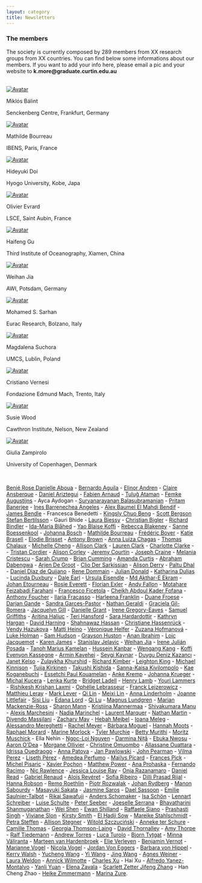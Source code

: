 ```yaml
---
layout: category
title: Newsletters
---
```


<div class="intro">
<h3 class="section-title underline">The members</h3>  
<p> The society is currently composed by 289 members from XX research groups from XX countries. You can find below some informations about our members. If you want to add your info here, please email a pic and your website to <b>k.more@graduate.curtin.edu.au</b></p>
<br>
</div>

<div class="avatar">


<div class ="member">
<div class="square"><a href="https://www.senckenberg.de/en/institutes/sbik-f/functional-environmental-genomics/" target="_blank"><img src="{{ "/category/members/Mikki.jpg" | relative_url }}" alt="Avatar" /></a></div>
<p>Miklós Bálint</p>
<p>Senckenberg Centre, Frankfurt, Germany</p>
</div>

<div class ="member">
<div class="square"><a href="https://www.ibens.ens.fr/spip.php?rubrique36&lang=fr" target="_blank"><img src="{{ "/category/members/Mathilde_Bourreau.jpg" | relative_url }}" alt="Avatar" /></a></div>
<p>Mathilde Bourreau</p>
<p>IBENS, Paris, France</p>
</div>
	

<div class ="member">
<div class="square"><a href="https://ecologyweb.jimdofree.com/" target="_blank"><img src="{{ "/category/members/Hideyuki_Doi.jpg" | relative_url }}" alt="Avatar" /></a></div>
<p>Hideyuki Doi</p>
<p>Hyogo University, Kobe, Japa</p>
</div>
	
<div class ="member">
<div class="square"><a href="http://www.lsce.ipsl.fr/Pisp/olivier.evrard/" target="_blank"><img src="{{ "/category/members/Olivier_Evrard.JPG" | relative_url }}" alt="Avatar" /></a></div>
<p>Olivier Evrard</p>
<p>LSCE, Saint Aubin, France</p>
</div>
 
<div class ="member">
<div class="square"><a href="https://www.researchgate.net/profile/Haifeng_Gu" target="_blank"><img src="{{ "/category/members/Haifeng_Gu.jpg" | relative_url }}" alt="Avatar" /></a></div>
<p>Haifeng Gu</p>
<p>Third Institute of Oceanography, Xiamen, China</p>
</div>
 
<div class ="member">
<div class="square"><a href="https://www.awi.de/ueber-uns/organisation/mitarbeiter/weihan-jia.html"
target="_blank"><img src="{{ "/category/members/Weihan_Jia.png" | relative_url }}" alt="Avatar" /></a></div>
<p>Weihan Jia</p>
<p>AWI, Potsdam, Germany</p>
</div>

<div class ="member">
<div class="square"><a href="https://scholar.google.com/citations?user=cLUbbJkAAAAJ" target="_blank"><img src="{{ "/category/members/Mohamed_Sarhan.png" | relative_url }}" alt="Avatar" /></a></div>
<p>Mohamed S. Sarhan</p>
<p>Eurac Research, Bolzano, Italy</p>
</div>

<div class ="member">
<div class="square"><a href="https://www.umcs.pl/en/addres-book-employee,9721,en.html" target="_blank"><img src="{{ "/category/members/Magdalena_Suchora.png" | relative_url }}" alt="Avatar" /></a></div>
<p>Magdalena Suchora</p>
<p>UMCS, Lublin, Poland</p>
</div>

<div class ="member">
<div class="square"><a href="https://sites.google.com/fmach.it/cristianovernesi/home" target="_blank"><img src="{{"/category/members/Cristiano_Vernesi.png" | relative_url }}" alt="Avatar" /></a></div>
<p>Cristiano Vernesi</p>
<p> Fondazione Edmund Mach, Trento, Italy</p>
</div>
	
<div class ="member">
<div class="square"><a href="https://www.cawthron.org.nz/our-people/susie-wood/" target="_blank"><img src="{{ "/category/members/Susie_Wood.png" | relative_url }}" alt="Avatar" /></a></div>
<p> Susie Wood</p>
<p> Cawthron Institute, Nelson, New Zealand</p>
</div>
 
<div class ="member">
<div class="square"><a href="https://sites.google.com/york.ac.uk/seachanges/home" target="_blank"><img src="{{ "/category/members/Giulia_Zampirolo.png" | relative_url }}" alt="Avatar" /></a></div>
<p>Giulia Zampirolo</p>
<p>University of Copenhagen, Denmark</p>
</div>

</div> 
<br>

<div class="intro">
<p>
<a href="https://www.researchgate.net/scientific-contributions/Benie-Rose-Danielle-Aboua-2049816223" target="_blank">Benié Rose Danielle Aboua</a> -
<a href="https://www.researchgate.net/profile/Bernardo-Aguila" target="_blank">	Bernardo	Aguila</a> - 
<a href="https://www.sh.se/english/sodertorn-university/contact/researchers/elinor-andren" target="_blank">	Elinor	Andren</a> -
<a href="https://www.icrag-centre.org/people/drclaireansberque.html" target="_blank">	Claire	Ansberque</a> -
<a href="https://www.unige.ch/sciences/terre/people/personal_pages/DanielAriztegui/DanielAriztegui.php" target="_blank">	Daniel	Ariztegui</a> -
<a href="https://edytem.cnrs.fr/pages-personnelles/Fabien-Arnaud/" target="_blank">	Fabien	Arnaud</a> -
<a href="https://www.researchgate.net/profile/Tulug-Ataman" target="_blank">	Tuluğ	Ataman</a> -
<a href="https://www.kuleuven.be/wieiswie/en/person/00121412" target="_blank">	Femke	Augustijns</a> -
	Ayca	Aydogan - 
<a href="https://www.researchgate.net/profile/Suryanarayanan-Balasubramanian" target="_blank">	Suryanarayanan	Balasubramanian</a> -
<a href="https://scholar.google.com/citations?user=DfM6UvsAAAAJ&hl=en" target="_blank">	Pritam	Banerjee</a> -
<a href="https://scholar.google.com/citations?user=HZ_2OcIAAAAJ&hl=fr" target="_blank">	Ines	Barrenechea Angeles</a> -
<a href="https://www.imbe.fr/alex-baumel" target="_blank">	Alex	Baumel
<a href="https://www.earth.ox.ac.uk/people/el-mahdi-bendif/" target="_blank">	El Mahdi	Bendif</a> -
<a href="https://jamesbendle.wordpress.com" target="_blank">	James	Bendle</a> -
	Francesca	Benedetti - 
<a href="https://www.igb-berlin.de/en/profile/kingsly-chuo-beng" target="_blank">	Kingsly Chuo	Beng</a> -
<a href="http://ceelab.ca/" target="_blank">	Scott	Bergson
<a href="https://www.slu.se/en/ew-cv/stefan-bertilsson/" target="_blank">	Stefan	Bertilsson</a> -
	Gauri	Bhide - 
<a href="https://www.cawthron.org.nz/our-people/laura-biessy/" target="_blank">	Laura	Biessy</a> -
<a href="https://www.umu.se/institutionen-for-ekologi-miljo-och-geovetenskap/" target="_blank">	Christian	Bigler</a> -
<a href="https://www.umu.se/en/staff/richard-bindler/" target="_blank">	Richard	Bindler</a> -
<a href="https://www.researchgate.net/profile/Ida-Maria-Blahed-2" target="_blank">	Ida-Maria	Blåhed</a> -
<a href="https://www.univ-fhb.edu.ci" target="_blank">	Yao	Blaise Koffi</a> -
<a href="https://www.uio.no/english/research/strategic-research-areas/life-science/research/convergence-environments/realife/people/rebecca-blakeney.html" target="_blank">	Rebecca	Blakeney</a> -
<a href="https://www.mn.uio.no/cees/english/people/core/sanneb/" target="_blank">	Sanne	Boessenkool</a> -
<a href="https://www.kathrynhargan.com/our-team-opportunities" target="_blank">	Johanna	Bosch</a> -
<a href="https://www.ibens.ens.fr/?rubrique36&lang=fr" target="_blank">	Mathilde	Bourreau</a> -
<a href="https://leca.osug.fr/" target="_blank">	Frédéric	Boyer</a> -
<a href="https://www.researchgate.net/profile/Katie-Brasell" target="_blank">	Katie	Brasell</a> -
<a href="http://www.imbe.fr/elodie-brisset" target="_blank">	Elodie	Brisset</a> -
<a href="https://uit.no/ansatte/person?p_document_id=581371" target="_blank">	Antony	Brown</a> -
<a href="https://www.limnologie.uni-konstanz.de/ag-epp-umweltgenomik/team/anna-chagas/" target="_blank">	Anna Luiza	Chagas</a> -
<a href="https://fr.linkedin.com/in/thomas-chalaux-54a77a151" target="_blank">	Thomas	Chalaux</a> -
<a href="https://biology.queensu.ca/people/department/graduate-students/michelle-cheng/" target="_blank">	Michelle	Cheng</a> -
<a href="http://waterandenvironmentlab.weebly.com/people.html" target="_blank">	Allison	Clark</a> -
<a href="https://www.sfu.ca/archaeology/graduate/grad_students/clark.html" target="_blank">	Lauren	Clark</a> -
<a href="https://scholar.google.co.uk/citations?user=FvmtQ5MAAAAJ&hl=en" target="_blank">	Charlotte	Clarke</a> -</a> -
<a href="https://scholar.google.com/citations?user=sGSSOH4AAAAJ&hl=fr" target="_blank">	Tristan	Cordier</a> -
<a href="https://www.researchgate.net/profile/Alison-Corley" target="_blank">	Alison	Corley</a> -
<a href="https://www.awi.de/en/about-us/organisation/staff/jeremy-courtin.html" target="_blank">	Jeremy	Courtin</a> -
<a href="Http://Www.jonahventures.com" target="_blank">	Joseph	Craine</a> -
<a href="http://biology.mcgill.ca/faculty/cristescu/" target="_blank">	Melania	Cristescu</a> -
<a href="https://www.sarahcrumpscience.com/" target="_blank">	Sarah	Crump</a> -
<a href="https://www.queensu.ca/pearl/" target="_blank">	Brian	Cumming</a> -
<a href="https://www.amandancurtis.com/" target="_blank">	Amanda	Curtis</a> -
<a href="https://www.researchgate.net/profile/Abraham-Dabengwa" target="_blank">	Abraham	Dabengwa</a> -
<a href="http://www.wur.nl/en/product/Ecological-genetics.htm" target="_blank">	Arjen	De Groot</a> -
<a href="https://cagt.cnrs.fr" target="_blank">	Clio	Der Sarkissian</a> -
<a href="https://aquaticecoevo.uqam.ca" target="_blank">	Alison	Derry</a> -
<a href="http://www.jaduniv.edu.in/profile.php?uid=1071" target="_blank">	Paltu	Dhal</a> -
<a href="https://www.researchgate.net/profile/Daniel-Quijano-3" target="_blank">	Daniel	Diaz de Quijano</a> -
<a href="https://scholar.google.de/citations?user=xx3i6sIAAAAJ&hl=en" target="_blank">	Rene	Dommain</a> -
<a href="https://www.researchgate.net/profile/Julian_Donald" target="_blank">	Julian	Donald</a> -
<a href="https://www.york.ac.uk/archaeology/people/research-staff/katharina-dulias/" target="_blank">	Katharina	Dulias</a> -
<a href="https://researchers.adelaide.edu.au/profile/lucinda.duxbury" target="_blank">	Lucinda	Duxbury</a> -
<a href="https://anthropology.unm.edu/people/grad-students/profile/dale-r-earl.html" target="_blank">	Dale	Earl</a> -
<a href="https://scholar.google.de/citations?user=gY2IfboAAAAJ&hl=de" target="_blank">	Ursula	Eisendle</a> -
<a href="http://tiger.curtin.edu.au/our-people/students/" target="_blank">	Md Akthar-E	Ekram</a> -
<a href="https://www.epoc.u-bordeaux.fr/index.php?lang=fr&page=fiche_permanents&id=jetourne" target="_blank">	Johan	Etourneau</a> -
<a href="https://www.researchgate.net/profile/Rosie-Everett-2" target="_blank">	Rosie	Everett</a> -
<a href="https://ufind.univie.ac.at/en/person.html?id=102471" target="_blank">	Florian	Exler</a> -
<a href="https://geosciences.uconn.edu/person/andy_fallon/" target="_blank">	Andy	Fallon</a> -
<a href="https://www.researchgate.net/profile/Motahare-Feizabadi-Farahani-2" target="_blank">	Motahare	Feizabadi Farahani</a> -
<a href="https://digilander.libero.it/lyrgus/index.html" target="_blank">	Francesco	Ficetola</a> -
<a href="http://www.ucad.sn" target="_blank">	Cheikh Abdoul Kader	Fofana</a> -
<a href="https://www.researchgate.net/profile/Anthony-Foucher" target="_blank">	Anthony	Foucher</a> -
<a href="https://www.researchgate.net/profile/Ilaria-Fracasso" target="_blank">	Ilaria	Fracasso</a> -
<a href="https://uk.linkedin.com/in/harleena-franklin-613666111" target="_blank">	Harleena	Franklin</a> -
<a href="https://apps.ualberta.ca/directory/person/duane" target="_blank">	Duane	Froese</a> -
<a href="https://www.marum.de/en/index.html" target="_blank">	Darjan	Gande</a> -
<a href="https://en.uit.no/ansatte/sandra.garces-pastor" target="_blank">	Sandra	Garces-Pastor</a> -
<a href="https://scholar.google.co.uk/citations?hl=en&user=0iRDIjsAAAAJ&view_op=list_works" target="_blank">	Nathan	Geraldi</a> -
<a href="https://gilromera.com/" target="_blank">	Graciela	Gil-Romera</a> -
<a href="http://www.beastlab.net" target="_blank">	Jacquelyn	Gill</a> -
<a href="https://www.norceresearch.no/en/persons/danielle-grant" target="_blank">	Danielle	Grant</a> -
<a href="http://gregoryeaveslab.weebly.com" target="_blank">	Irene	Gregory-Eaves</a> -
<a href="https://www.mola.org.uk/people/sam-griffiths" target="_blank">	Samuel	Griffiths</a> -
<a href="https://orcid.org/0000-0002-5681-8210" target="_blank">	Aritina	Haliuc</a> -
<a href="https://warwick.ac.uk/fac/sci/lifesci/research/archaeobotany/group_members/" target="_blank">	Teri	Hansford</a> -
<a href="https://www.researchgate.net/profile/Sara-Hardardottir" target="_blank">	Sara	Hardardottir</a> -
<a href="https://www.kathrynhargan.com" target="_blank">	Kathryn	Hargan</a> -
<a href="https://instaar.colorado.edu/people/david-harning/" target="_blank">	David	Harning</a> -
<a href="https://www.researchgate.net/profile/Shahnawaz-Hassan-2" target="_blank">	Shahnawaz	Hassan</a> -
<a href="https://www.marum.de/en/Dr.-christiane-hassenrueck.html" target="_blank">	Christiane	Hassenrück</a> -
<a href="https://sbe.umaine.edu/people/vaclava-vendy-hazukova/" target="_blank">	Vendy	Hazukova</a> -
<a href="https://www.oulu.fi/wildlifegenomics/node/34129" target="_blank">	Matti	Heino</a> -
<a href="https://www.leibniz-zmt.de/en/marine-tropics-research/who-we-are/veronique-helfer-en.html" target="_blank">	Véronique	Helfer</a> -
<a href="https://scholar.google.com/citations?user=LAftoAQAAAAJ&hl=en" target="_blank">	Zuzana	Hofmanová</a> -
<a href="https://sites.google.com/view/lukeeholman" target="_blank">	Luke	Holman</a> -
<a href="https://www.southampton.ac.uk/geography/postgraduate/research_students/smh1n18.page" target="_blank">	Sam	Hudson</a> -
<a href="https://umaine.edu/epscor/2020/07/27/meet-maine-edna-grayson-huston-graduate-research-assistant/" target="_blank">	Grayson	Huston</a> -
<a href="https://www.researchgate.net/profile/Anan-Ibrahim-2" target="_blank">	Anan	Ibrahim</a> -
<a href="http://www.takuvik.ulaval.ca/team/jacquemot_loic.php" target="_blank">	Loic	Jacquemot</a> -
<a href="https://www.linkedin.com/in/karenejames" target="_blank">	Karen	James</a> -
<a href="https://www.isterre.fr/?lang=en" target="_blank">	Stanislav	Jelavic</a> -
<a href="https://www.awi.de/ueber-uns/organisation/mitarbeiter/weihan-jia.html" target="_blank">	Weihan	Jia</a> -
<a href="https://es.linkedin.com/in/irenejulianposada" target="_blank">	Irene	Julián Posada</a> -
<a href="https://www.univ-fhb.edu.ci" target="_blank">	Tanoh Marius	Kamelan</a> -
<a href="http://moleculargeo.chem.umu.se/dr-hussein-kanbar/" target="_blank">	Hussein	Kanbar</a> -
<a href="https://www.tu-braunschweig.de/igeo/team/kang-wengang" target="_blank">	Wengang	Kang</a> -
<a href="http://www.univ-lome.tg" target="_blank"> Koffi Evenyon	Kassegne</a> -
<a href="https://researchers.mq.edu.au/en/persons/armin-kavehei" target="_blank">	Armin	Kavehei</a> -
<a href="https://www.researchgate.net/profile/Sevgi-Kaynar" target="_blank">	Sevgi	Kaynar</a> -
<a href="https://funecol.org/duygu-deniz-kazanci-ph-d-student/" target="_blank">	Duygu Deniz	Kazancı</a> -
<a href="Http://www.eva.mpg.de" target="_blank">	Janet	Kelso</a> -
<a href="https://scholar.google.com/citations?user=lcmPx3cAAAAJ&hl=en" target="_blank">	Zulaykha	Khurshid</a> -
<a href="https://edge.univie.ac.at/people/richard-kimber" target="_blank">	Richard	Kimber</a> -
<a href="https://www.eawag.ch/en/aboutus/portrait/organisation/staff/profile/leighton-rebecca-king/show/" target="_blank">	Leighton	King</a> -
<a href="https://umaine.edu/evoappslab/" target="_blank">	Michael	Kinnison</a> -
<a href="https://helsinki.academia.edu/TuijaKirkinen" target="_blank">	Tuija	Kirkinen</a> -
<a href="https://sites.google.com/view/tkishida/english" target="_blank">	Takushi	Kishida</a> -
<a href="https://fi.linkedin.com/in/sanna-kaisa-kivilompolo-4a639112b" target="_blank">	Sanna-Kaisa	Kivilompolo</a> -
<a href="https://researchmap.jp/kaekoganebuchi" target="_blank">	Kae	Koganebuchi</a> -
<a href="http://biosciencesqualite.ci" target="_blank">	Essetchi Paul	Kouamelan</a> -
<a href="https://www.io-warnemuende.de/phytoplancton-ecology.html" target="_blank">	Anke	Kremp</a> -
<a href="https://www.researchgate.net/profile/Johanna-Krueger-2" target="_blank">	Johanna	Krueger</a> -
<a href="https://www.marum.de/en/Prof.-michal-kucera.html" target="_blank">	Michal	Kucera</a> -
<a href="https://cl.linkedin.com/in/lenka-kurte-3a3a54162" target="_blank">	Lenka	Kurte</a> -
<a href="https://scholar.google.com/citations?user=VKnrRpAAAAAJ&hl=en" target="_blank">	Bridget	Ladell</a> -
<a href="https://www.aber.ac.uk/en/dges/staff-profiles/listing/profile/hfl/" target="_blank">	Henry	Lamb</a> -
<a href="https://en.uit.no/ansatte/person?p_document_id=457529" target="_blank">	Youri	Lammers</a> -
<a href="https://www.researchgate.net/profile/Rishikesh-Laxmi" target="_blank">	Rishikesh Krishan	Laxmi</a> -
<a href="https://fr.linkedin.com/in/ophelie-lebrasseur" target="_blank">	Ophélie	Lebrasseur</a> -
<a href="https://scholar.google.com/citations?user=9yfxHPAAAAAJ&hl=en" target="_blank">	Franck	Lejzerowicz</a> -
<a href="https://www.matthieuleray.website/" target="_blank">	Matthieu	Leray</a> -
<a href="http://www.envmicro.ethz.ch/" target="_blank">	Mark	Lever</a> -
<a href="https://www.researchgate.net/profile/Qi_Lin37" target="_blank">	Qi	Lin</a> -
<a href="https://waynelab.eeb.ucla.edu/lab-members/meixi-lin/" target="_blank">	Meixi	Lin</a> -
<a href="https://liberalarts.tamu.edu" target="_blank">	Anna	Linderholm</a> -
<a href="https://joannelittlefairblog.wordpress.com/" target="_blank">	Joanne	Littlefair</a> -
<a href="https://www.awi.de/en/about-us/organisation/staff/sisi-liu.html" target="_blank">	Sisi	Liu</a> -
<a href="https://palaeogenetics.com/people/edana-lord/" target="_blank">	Edana	Lord</a> -
<a href="https://www.researchgate.net/profile/Qi-Lu-41" target="_blank">	Qi	Lu</a> -
<a href="https://katalog.uu.se/profile/?id=N2-303" target="_blank">	Magnus	Lundgren</a> -
<a href="https://www.researchgate.net/profile/Marian-Mackenzie-Ross-2" target="_blank">	Marian	Mackenzie-Ross</a> -
<a href="https://www.researchgate.net/profile/Sharon-Mann" target="_blank">	Sharon	Mann</a> -
<a href="https://researchportal.helsinki.fi/en/persons/kristiina-mannermaa" target="_blank">	Kristiina	Mannermaa</a> -
<a href="https://scholar.google.co.in/citations?user=VRWgezMAAAAJ&hl=en" target="_blank">	Shivakumara	Manu</a> -
<a href="http://www.ipsp.cnr.it/marchesini-alexis/" target="_blank">	Alexis	Marchesini</a> -
<a href="https://www.researchgate.net/profile/Nadia-Marinchel" target="_blank">	Nadia	Marinchel</a> -
<a href="https://www.researchgate.net/profile/Laurent_Marquer" target="_blank">	Laurent	Marquer</a> -
<a href="https://fr.linkedin.com/in/nathan-martin-8168b8101" target="_blank">	Nathan	Martin</a> -
<a href="https://www.researchgate.net/profile/Diyendo-Massilani" target="_blank">	Diyendo	Massilani</a> -
<a href="https://umaine.edu/edna/" target="_blank">	Zachary	May</a> -
<a href="https://www.researchgate.net/profile/Hebah-Mejbel" target="_blank">	Hebah	Mejbel</a> -
<a href="http://palaeogenetics.com/im/" target="_blank">	Ioana	Meleg</a> -
<a href="https://climatechange.umaine.edu/people/alessandro-mereghetti/" target="_blank">	Alessandro	Mereghetti</a> -
<a href="http://www.ucedna.com" target="_blank">	Rachel	Meyer</a> -
<a href="https://www.researchgate.net/profile/Barbara_Moguel" target="_blank">	Bárbara	Moguel</a> -
<a href="https://anthropology.stanford.edu/people/hannah-moots" target="_blank">	Hannah	Moots</a> -
<a href="https://www.marum.de/en/Dr.-raphael-morard.html" target="_blank">	Raphael	Morard</a> -
<a href="https://www.umu.se/en/staff/marina-morlock/" target="_blank">	Marine	Morlock</a> -
<a href="https://socialsciences.mcmaster.ca/mcmaster-ancient-dna-centre" target="_blank">	Tyler	Murchie</a> -
<a href="https://www.uonbi.ac.ke/" target="_blank">	Betty	Murithi</a> -
<a href="https://www.moritzmuschick.science" target="_blank">	Moritz	Muschick</a> -
Ella	Nehin -
<a href="https://pl.linkedin.com/in/liojinguyen" target="_blank">	Ngoc-Loi	Nguyen</a> -
<a href="https://www.chancepsu.org/faculty-romania2021" target="_blank">	Darmina	Niță</a> -
<a href="https://www.gfz-potsdam.de/en/staff/ebuka-canisius-nwosu/sec37/" target="_blank">	Ebuka	Nwosu</a> -
<a href="https://stri.si.edu/scientist/aaron-odea" target="_blank">	Aaron	O'Dea</a> -
<a href="https://ecobio.univ-rennes1.fr/interlocuteurs/morgane-ollivier" target="_blank">	Morgane	Ollivier</a> -
<a href="https://sites.google.com/uonbi.ac.ke/omuombo/home" target="_blank">	Christine	Omuombo</a> -
<a href="https://www.univ-na.ci/" target="_blank">	Allassane	Ouattara</a> -
<a href="https://www.researchgate.net/profile/Idrissa-Ouedraogo-3" target="_blank">	Idrissa	Ouedraogo</a> -
<a href="https://www.uib.no/en/persons/Anna.Patova" target="_blank">	Anna	Patova</a> -
<a href="http://www.iopan.gda.pl" target="_blank">	Jan	Pawlowski</a> -
<a href="https://www.cawthron.org.nz/our-people/john-pearman/" target="_blank">	John	Pearman</a> -
<a href="https://www.adelaide.edu.au/directory/vilma.perez" target="_blank">	Vilma	Perez</a> -
<a href="https://www.tu-braunschweig.de/igeo/team/perez-liseth" target="_blank">	Liseth	Pérez</a> -
<a href="https://www.awi.de/en/about-us/organisation/staff/amedea-perfumo.html" target="_blank">	Amedea	Perfumo</a> -
<a href="https://www.researchgate.net/profile/Mailys-Picard" target="_blank">	Maïlys	Picard</a> -
<a href="https://science.uottawa.ca/biology/people/pick-frances-r" target="_blank">	Frances	Pick</a> -
<a href="http://waterandenvironmentlab.weebly.com" target="_blank">	Michel	Pisaric</a> -
<a href="https://www.cawthron.org.nz/our-people/xavier-pochon/" target="_blank">	Xavier	Pochon</a> -
<a href="https://staffportal.curtin.edu.au/staff/profile/view/matthew-power-d7fbe4b2/" target="_blank">	Matthew	Power</a> -
<a href="https://www.zoo.cam.ac.uk/directory/ana-prohaska" target="_blank">	Ana	Prohaska</a> -
<a href="https://sites.google.com/site/fernandoracimo/home" target="_blank">	Fernando	Racimo</a> -
<a href="https://www.otago.ac.nz/zoology/staff/otago048683.html" target="_blank">	Nic	Rawlence</a> -
<a href="https://www.norceresearch.no/en/persons/jessica-louise-ray" target="_blank">	Jessica Louise	Ray</a> -
<a href="https://mg.linkedin.com/in/onja-razanamaro-00b17437" target="_blank">	Onja	Razanamaro</a> -
<a href="https://www.ceh.ac.uk/staff/daniel-read" target="_blank">	Daniel	Read</a> -
<a href="https://grenaud.github.io/" target="_blank">	Gabriel	Renaud</a> -
<a href="https://en.uit.no/ansatte/person?p_document_id=742731" target="_blank">	Aloïs	Revéret</a> -
<a href="https://www.researchgate.net/profile/Sofia-Ribeiro-9" target="_blank">	Sofia	Ribeiro</a> -
<a href="https://en.uit.no/tmu" target="_blank">	Dilli Prasad	Rijal</a> -
<a href="https://www.wwt.org.uk/our-work/wetland-conservation-unit/meet-the-team/hannah-robson/" target="_blank">	Hanna	Robson</a> -
<a href="https://www.eawag.ch/en/aboutus/portrait/organisation/staff/profile/remo-roethlin/show/" target="_blank">	Remo	Roethlin</a> -
<a href="https://www.researchgate.net/profile/Piotr-Rozwalak" target="_blank">	Piotr	Rozwalak</a> -
<a href="https://www.umu.se/en/staff/johan-rydberg/" target="_blank">	Johan	Rydberg</a> -
<a href="https://www.epoc.u-bordeaux.fr/index.php?lang=fr&page=fiche_etudiants&id=msabourd" target="_blank">	Manon	Sabourdy</a> -
<a href="https://volley0red777.wixsite.com/sakata" target="_blank">	Masayuki	Sakata</a> -
<a href="https://diatomecology.com/" target="_blank">	Jasmine	Saros</a> -
<a href="<a href="https://www.research.manchester.ac.uk/portal/dael.sassoon.html" target="_blank">	Dael	Sassoon</a> -
<a href="https://www.fsg.ulaval.ca/departements/professeurs/emilie-saulnier-talbot-904/" target="_blank">	Emilie	Saulnier-Talbot</a> -
<a href="https://researchmap.jp/rikai?lang=en" target="_blank">	Rikai	Sawafuji</a> -
<a href="https://uit.no/ansatte/person?p_document_id=443179" target="_blank">	Anders	Schomaker</a> -
<a href="https://www.researchgate.net/profile/Isa-Schoen" target="_blank">	Isa	Schön</a> -
<a href="https://www.researchgate.net/profile/Lennart-Schreiber" target="_blank">	Lennart	Schreiber</a> -
<a href="https://www.awi.de/ueber-uns/organisation/mitarbeiter/luise-schulte.html" target="_blank">	Luise	Schulte</a> -
<a href="https://www.limnologie.uni-konstanz.de/en/ag-epp-environmental-genomics/team/peter-seeber/" target="_blank">	Peter	Seeber</a> -
<a href="https://www.researchgate.net/profile/Joeselle-Serrana/amp" target="_blank">	Joeselle	Serrana</a> -
<a href="https://www.researchgate.net/profile/Bhavatharini-Shanmuganathan" target="_blank">	Bhavatharini	Shanmuganathan</a> -
<a href="https://www.awi.de/en/science/geosciences/polar-terrestrial-environmental-systems/staff.html" target="_blank">	Wei	Shen</a> -
<a href="https://www.qmul.ac.uk/sbcs/staff/ewanshilland.html" target="_blank">	Ewan	Shilland</a> -
<a href="https://annuaire.ifremer.fr/cv/17456/" target="_blank">	Raffaele	Siano</a> -
<a href="https://www.researchgate.net/profile/Prashasti-Singh-4" target="_blank">	Prashasti	Singh</a> -
<a href="https://www.slonlab.com/" target="_blank">	Viviane	Slon</a> -
<a href="https://www.cawthron.org.nz/our-people/kirsty-smith/" target="_blank">	Kirsty	Smith</a> -
<a href="http://www.ucad.sn" target="_blank">	El Hadji	Sow</a> -
<a href="https://www.eva.mpg.de/evolution/staff/mareike-cordula-stahlschmidt/" target="_blank">	Mareike	Stahlschmidt</a> -
<a href="https://www.tu-braunschweig.de/igeo/team/petra-steffen" target="_blank">	Petra	Steffen</a> -
<a href="https://allisonstegner.com/" target="_blank">	Allison	Stegner</a> -
<a href="https://geohazards.amu.edu.pl/en/prof-uam-dr-hab-witold-szczucinski" target="_blank">	Witold	Szczuciński</a> -
<a href="https://anneketerschure.nl/" target="_blank">	Anneke	ter Schure</a> -
<a href="https://cmllthomas.wixsite.com/geomic" target="_blank">	Camille	Thomas</a> -
<a href="https://scholar.google.com/citations?user=nm2iXpYAAAAJ&hl=en" target="_blank">	Georgia	Thomson-Laing</a> -
<a href="https://www.geog.ucl.ac.uk/people/academic-staff/david-thornalley" target="_blank">	David	Thornalley</a> -
<a href="https://www.researchgate.net/profile/Amy_Thorpe7" target="_blank"> 	Amy	Thorpe</a> -
<a href="https://www.uni-potsdam.de/en/ibb-evolutionsbiologie/index" target="_blank">	Ralf	Tiedemann</a> -
<a href="https://www.4d-reef.eu/esr/andrew-torres/" target="_blank">	Andrew	Torres</a> -
<a href="https://www.researchgate.net/profile/Luca-Turolo" target="_blank">	Luca	Turolo</a> -
<a href="https://biblio.ugent.be/person/802000412688" target="_blank">	Bjorn	Tytgat</a> -
<a href="https://www.helsinki.fi/en/researchgroups/environmental-change" target="_blank">	Minna	Väliranta</a> -
<a href="https://www.ncl.ac.uk/gps/staff/profile/maartenvanhardenbroek.html#research" target="_blank">	Marteen	van Hardenbroek</a> -
<a href="https://www.ugent.be/we/biology/en/research/protistology/pae-home/" target="_blank">	Elie	Verleyen</a> -
<a href="https://scholar.google.com/citations?user=5UbYSBEAAAAJ&hl=en" target="_blank">	Benjamin	Vernot</a> -
<a href="https://www.researchgate.net/profile/Marianne-Vogel" target="_blank">	Marianne	Vogel</a> -
<a href="https://orbit.dtu.dk/en/persons/nicola-alexandra-vogel" target="_blank">	Nicola	Vogel</a> -
<a href="https://sites.google.com/view/jvoneggers/home" target="_blank">	Jordan	Von Eggers</a> -
<a href="https://www.awi.de/en/about-us/organisation/staff/barbara-von-hippel.html" target="_blank">	Barbara	von Hippel</a> -
<a href="https://www.gov.uk/government/organisations/environment-agency" target="_blank">	Kerry	Walsh</a> -
<a href="https://www.researchgate.net/profile/Yucheng-Wang-5" target="_blank">	Yucheng	Wang</a> -
<a href="https://www.limnologie.uni-konstanz.de/en/ag-epp-environmental-genomics/team/yi-wang/" target="_blank">	Yi	Wang</a> -
<a href="http://earth.tju.edu.cn/" target="_blank">	Jing	Wang</a> -
<a href="https://www.researchgate.net/profile/Agnes_Weiner" target="_blank">	Agnes	Weiner</a> -
<a href="https://www.researchgate.net/profile/Laura-Weldon-2" target="_blank">	Laura	Weldon</a> -
<a href="https://www.cip.uliege.be/cms/c_6288624/en/cyanobacterial-diversity-phylogeny-and-biogeography" target="_blank">	Annick	Wilmotte</a> -
<a href="https://charlescongxu.weebly.com/" target="_blank">	Charles	Xu</a> -
	Hai	Xu -
<a href="https://www.researchgate.net/profile/Alfredo-Yanez" target="_blank">	Alfredo	Yanez-Montalvo</a> -
<a href="https://www.researchgate.net/profile/Yanli-Yuan" target="_blank">	Yanli	Yuan</a> -
<a href="https://www.eva.mpg.de/genetics/advanced-dna-sequencing-techniques/group-staff/" target="_blank">	Elena	Zavala</a> -
<a href="https://www.ecogen.no/" target="_blank">	Scarlett	Zetter
<a href="http://www.itpcas.cas.cn/new_rcdw/new_qchcy/new_cy/202102/t20210225_5960839.html" target="_blank">	Jifeng	Zhang</a> -
	Han Cheng	Zhao -
<a href="https://scholar.google.com/citations?user=0W79goMAAAAJ&hl=de" target="_blank">	Heike	Zimmermann</a> -
<a href="https://globe.ku.dk/staff-list/?pure=en/persons/674373" target="_blank">	Marina	Zure</a>.
